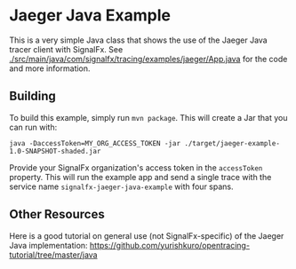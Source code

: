 # Jaeger Java Example

This is a very simple Java class that shows the use of the Jaeger Java tracer
client with SignalFx. See
[./src/main/java/com/signalfx/tracing/examples/jaeger/App.java](./src/main/java/com/signalfx/tracing/examples/jaeger/App.java)
for the code and more information.

## Building

To build this example, simply run `mvn package`. This will create a Jar that you
can run with:

```
java -DaccessToken=MY_ORG_ACCESS_TOKEN -jar ./target/jaeger-example-1.0-SNAPSHOT-shaded.jar
```

Provide your SignalFx organization's access token in the `accessToken` property.
This will run the example app and send a single trace with the service name
`signalfx-jaeger-java-example` with four spans.

## Other Resources

Here is a good tutorial on general use (not SignalFx-specific) of the Jaeger
Java implementation:
https://github.com/yurishkuro/opentracing-tutorial/tree/master/java
